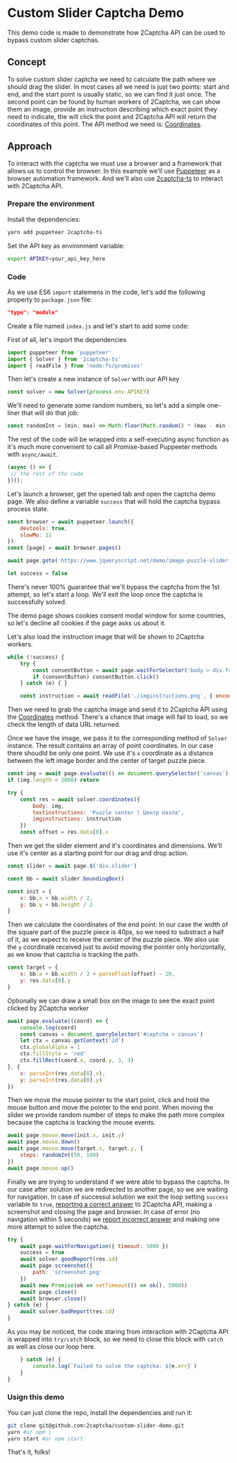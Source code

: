 # Custom Slider Captcha Demo

This demo code is made to demonstrate how 2Captcha API can be used to bypass custom slider captchas.


## Concept

To solve custom slider captcha we need to calculate the path where we should drag the slider. In most cases all we need is just two points: start and end, and the start point is usually static, so we can find it just once. The second point can be found by human workers of 2Captcha, we can show them an image, provide an instruction describing which exact point they need to indicate, the will click the point and 2Captcha API will return the coordinates of this point. The API method we need is: [Coordinates](https://2captcha.com/api-docs/coordinates).

## Approach

To interact with the captcha we must use a browser and a framework that allows us to control the browser. In this example we'll use [Puppeteer](https://pptr.dev/) as a browser automation framework. And we'll also use [2captcha-ts](https://www.npmjs.com/package/2captcha-ts) to interact with 2Captcha API.

### Prepare the environment

Install the dependencies:

```sh
yarn add puppeteer 2captcha-ts
```

Set the API key as environment variable:

```sh
export APIKEY=your_api_key_here
```

### Code

As we use ES6 `import` statemens in the code, let's add the following property to `package.json` file:

```json
"type": "module"
```

Create a file named `index.js` and let's start to add some code:

First of all, let's import the dependencies

```js
import puppeteer from 'puppeteer'
import { Solver } from '2captcha-ts'
import { readFile } from 'node:fs/promises'
```

Then let's create a new instance of `Solver` with our API key

```js
const solver = new Solver(process.env.APIKEY)
```

We'll need to generate some random numbers, so let's add a simple one-liner that will do that job:

```js
const randomInt = (min, max) => Math.floor(Math.random() * (max - min + 1)) + min;
```

The rest of the code will be wrapped into a self-executing async function as it's much more convenient to call all Promise-based Puppeeter methods with `async/await`.

```js
(async () => {
 // the rest of the code
})();
```

Let's launch a browser, get the opened tab and open the captcha demo page. We also define a variable `success` that will hold the captcha bypass process state.

```js
const browser = await puppeteer.launch({
    devtools: true,
    slowMo: 11
})
const [page] = await browser.pages()

await page.goto('https://www.jqueryscript.net/demo/image-puzzle-slider-captcha/')

let success = false
```

There's never 100% guarantee that we'll bypass the captcha from the 1st attempt, so let's start a loop. We'll exit the loop once the captcha is successfully solved.

The demo page shows cookies consent modal window for some countries, so let's decline all cookies if the page asks us about it.

Let's also load the instruction image that will be shown to 2Captcha workers.

```js
while (!success) {
    try {
        const consentButton = await page.waitForSelector('body > div.fc-consent-root > div.fc-dialog-container > div.fc-dialog.fc-choice-dialog > div.fc-footer-buttons-container > div.fc-footer-buttons > button.fc-button.fc-cta-do-not-consent.fc-secondary-button', { timeout: 3000 })
        if (consentButton) consentButton.click()
    } catch (e) { }

    const instruction = await readFile('./imginstructions.png', { encoding: 'base64' })
```

Then we need to grab the captcha image and send it to 2Captcha API using the [Coordinates](https://2captcha.com/api-docs/coordinates) method. There's a chance that image will fail to load, so we check the length of data URL returned.

Once we have the image, we pass it to the corresponding method of `Solver` instance.
The result contains an array of point coordinates. In our case there shoudld be only one point. We use it's `x` coordinate as a distance between the left image border and the center of target puzzle piece.

```js
const img = await page.evaluate(() => document.querySelector('canvas').toDataURL())
if (img.length < 2000) return

try {
    const res = await solver.coordinates({
        body: img,
        textinstructions: 'Puzzle center | Центр пазла',
        imginstructions: instruction
    })
    const offset = res.data[0].x       
```


Then we get the slider element and it's coordinates and dimensions. We'll use it's center as a starting point for our drag and drop action.

```js
const slider = await page.$('div.slider')

const bb = await slider.boundingBox()

const init = {
    x: bb.x + bb.width / 2,
    y: bb.y + bb.height / 2
}
```

Then we calculate the coordinates of the end point:
In our case the width of the square part of the puzzle piece is 40px, so we need to substract a half of it, as we expect to receive the center of the puzzle piece. We also use the `y` coordinate received just to avoid moving the pointer only horizontally, as we know that captcha is tracking the path.

```js
const target = {
    x: bb.x + bb.width / 2 + parseFloat(offset) - 20,
    y: res.data[0].y
}
```

Optionally we can draw a small box on the image to see the exact point clicked by 2Captcha worker

```js
await page.evaluate((coord) => {
    console.log(coord)
    const canvas = document.querySelector('#captcha > canvas')
    let ctx = canvas.getContext('2d')
    ctx.globalAlpha = 1
    ctx.fillStyle = 'red'
    ctx.fillRect(coord.x, coord.y, 3, 3)
}, {
    x: parseInt(res.data[0].x),
    y: parseInt(res.data[0].y)
})
```

Then we move the mouse pointer to the start point, click and hold the mouse button and move the pointer to the end point. When moving the slider we provide random number of steps to make the path more complex because the captcha is tracking the mouse events.

```js
await page.mouse.move(init.x, init.y)
await page.mouse.down()
await page.mouse.move(target.x, target.y, {
    steps: randomInt(50, 100)
})
await page.mouse.up()
```

Finally we are trying to understand if we were able to bypass the captcha. In our case after solution we are redirected to another page, so we are waiting for navigation. In case of successul solution we exit the loop setting `success` variable to `true`, [reporting a correct answer](https://2captcha.com/api-docs/report-correct) to 2Captcha API, making a screenshot and closing the page and browser. In case of error (no navigation within 5 seconds) we [report incorrect answer](https://2captcha.com/api-docs/report-incorrect) and making one more attempt to solve the captcha.

```js
try {
    await page.waitForNavigation({ timeout: 5000 })
    success = true
    await solver.goodReport(res.id)
    await page.screenshot({
        path: 'screenshot.png'
    })
    await new Promise(ok => setTimeout(() => ok(), 5000))
    await page.close()
    await browser.close()
} catch (e) {
    await solver.badReport(res.id)
}
```

As you may be noticed, the code staring from interaction with 2Captcha API is wrapped into `try/catch` block, so we need to close this block with `catch` as well as close our loop here.

```js
    } catch (e) {
        console.log(`Failed to solve the captcha: ${e.err}`)
    }
}
```

### Usign this demo

You can just clone the repo, install  the dependencies and run it:

```sh
git clone git@github.com:2captcha/custom-slider-demo.git
yarn #or npm i
yarn start #or npm start
```

That's it, folks!